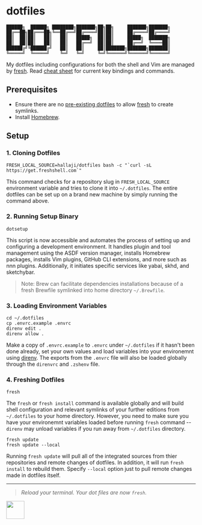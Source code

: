 # dotfiles

```text
██████╗  ██████╗ ████████╗███████╗██╗██╗     ███████╗███████╗
██╔══██╗██╔═══██╗╚══██╔══╝██╔════╝██║██║     ██╔════╝██╔════╝
██║  ██║██║   ██║   ██║   █████╗  ██║██║     █████╗  ███████╗
██║  ██║██║   ██║   ██║   ██╔══╝  ██║██║     ██╔══╝  ╚════██║
██████╔╝╚██████╔╝   ██║   ██║     ██║███████╗███████╗███████║
╚═════╝  ╚═════╝    ╚═╝   ╚═╝     ╚═╝╚══════╝╚══════╝╚══════╝
```

My dotfiles including configurations for both the shell and Vim are managed by [fresh](https://freshshell.com).
Read [cheat sheet](docs/CHEATSHEET.md) for current key bindings and commands.

## Prerequisites

- Ensure there are no [pre-existing dotfiles](bin/rm-symlinks) to allow [fresh](https://freshshell.com)
  to create symlinks.
- Install [Homebrew](https://brew.sh).

## Setup

### 1. Cloning Dotfiles

```shell
FRESH_LOCAL_SOURCE=hallaji/dotfiles bash -c "`curl -sL https://get.freshshell.com`"
```

This command checks for a repository slug in `FRESH_LOCAL_SOURCE` environment variable
and tries to clone it into `~/.dotfiles`. The entire dotfiles can be set up on a
brand new machine by simply running the command above.

### 2. Running Setup Binary

```
dotsetup
```

This script is now accessible and automates the process of setting up and configuring
a development environment. It handles plugin and tool management using the ASDF
version manager, installs Homebrew packages, installs Vim plugins, GitHub CLI
extensions, and more such as nnn plugins. Additionally, it initiates specific
services like yabai, skhd, and sketchybar.

> Note: Brew can facilitate dependencies installations because of a fresh Brewfile
> symlinked into home directory `~/.Brewfile`.

### 3. Loading Environment Variables

```shell
cd ~/.dotfiles
cp .envrc.example .envrc
direnv edit .
direnv allow .
```

Make a copy of `.envrc.example` to `.envrc` under `~/.dotfiles` if it hasn't been
done already, set your own values and load variables into your environemnt using
[direnv](https://direnv.net). The exports from the `.envrc` file will also be loaded
globally through the `direnvrc` and `.zshenv` file.

### 4. Freshing Dotfiles

```shell
fresh
```

The `fresh` or `fresh install` command is available globally and will build shell
configuration and relevant symlinks of your further editions from `~/.dotfiles`
to your home directory. However, you need to make sure you have your environemnt
variables loaded before running `fresh` command -- `direnv` may unload variables
if you run away from `~/.dotfiles` directory.

```shell
fresh update
fresh update --local
```

Running `fresh update` will pull all of the integrated sources from thier repositories
and remote changes of dotfiles. In addition, it will run `fresh install` to rebuild
them. Specify `--local` option just to pull remote changes made in dotfiles itself.

---

> _Reload your terminal. Your dot files are now `fresh`._

<a href="https://hallaji.com">
  <img src="https://hallaji.com/assets/fav/fav.svg" widht="48" height="48">
</a>
